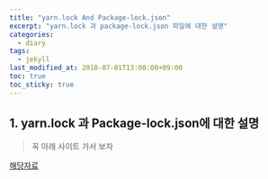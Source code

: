```yaml
---
title: "yarn.lock And Package-lock.json"
excerpt: "yarn.lock 과 package-lock.json 파일에 대한 설명"
categories:
  - diary
tags:
  - jekyll
last_modified_at: 2018-07-01T13:00:00+09:00
toc: true
toc_sticky: true
---
```


## 1. yarn.lock 과 Package-lock.json에 대한 설명

> 꼭 아래 사이트 가서 보자

[해당자료](https://www.daleseo.com/js-package-locks/)